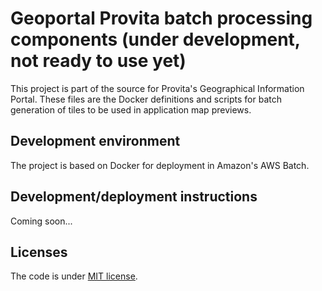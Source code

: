 # Geoportal Provita batch processing components (under development, not ready to use yet)

This project is part of the source for Provita's Geographical Information Portal. These files are the Docker definitions and scripts for batch generation of tiles to be used in application map previews.

## Development environment

The project is based on Docker for deployment in Amazon's AWS Batch.

## Development/deployment instructions

Coming soon...

## Licenses

The code is under [MIT license](https://opensource.org/licenses/MIT).
